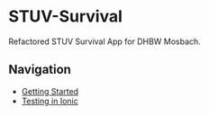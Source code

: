 # STUV-Survival
Refactored STUV Survival App for DHBW Mosbach.

## Navigation
 * <a href="/documentation/installation/">Getting Started</a>
 * <a href="/documentation/testing/">Testing in Ionic</a>
